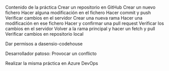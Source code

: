 Contenido de la práctica
Crear un repositorio en GitHub
Crear un nuevo fichero
Hacer alguna modificación en el fichero
Hacer commit y push
Verificar cambios en el servidor
Crear una nueva rama
Hacer una modificación en ese fichero
Hacer y confirmar una pull request
Verificar los cambios en el servidor
Volver a la rama principal y hacer un fetch y pull
Verificar cambios en repositorio local

Dar permisos a dasensio-codehouse

Desarrollador patoso: Provocar un conflicto

Realizar la misma práctica en Azure DevOps